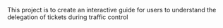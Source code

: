 This project is to create an interactive guide for users to understand the delegation of tickets during traffic control